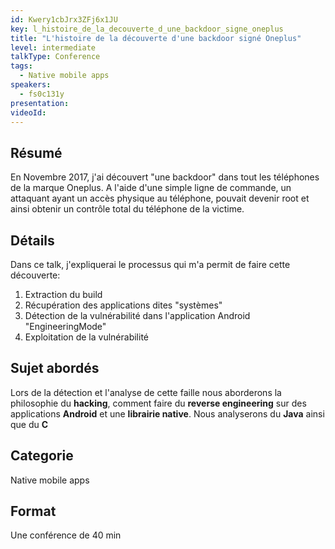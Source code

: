 ```yaml
---
id: Kwery1cbJrx3ZFj6x1JU
key: l_histoire_de_la_decouverte_d_une_backdoor_signe_oneplus
title: "L'histoire de la découverte d'une backdoor signé Oneplus"
level: intermediate
talkType: Conference 
tags:
  - Native mobile apps
speakers:
  - fs0c131y
presentation:
videoId:
---
```

## Résumé
En Novembre 2017, j'ai découvert "une backdoor" dans tout les téléphones de la marque Oneplus. A l'aide d'une simple ligne de commande, un attaquant ayant un accès physique au téléphone, pouvait devenir root et ainsi obtenir un contrôle total du téléphone de la victime.

## Détails
Dans ce talk, j'expliquerai le processus qui m'a permit de faire cette découverte:
1. Extraction du build
2. Récupération des applications dites "systèmes"
3. Détection de la vulnérabilité dans l'application Android "EngineeringMode"
4. Exploitation de la vulnérabilité

## Sujet abordés
Lors de la détection et l'analyse de cette faille nous aborderons la philosophie du **hacking**, comment faire du **reverse engineering** sur des applications **Android** et une **librairie native**. Nous analyserons du **Java** ainsi que du **C** 

## Categorie
Native mobile apps

## Format
Une conférence de 40 min 



